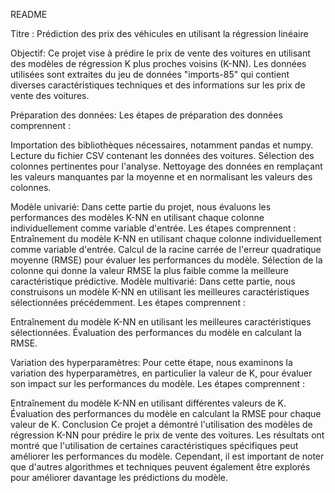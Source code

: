 README


Titre : Prédiction des prix des véhicules en utilisant la régression linéaire

Objectif: 
Ce projet vise à prédire le prix de vente des voitures en utilisant des modèles de régression K plus proches voisins (K-NN). Les données utilisées sont extraites du jeu de données "imports-85" qui contient diverses caractéristiques techniques et des informations sur les prix de vente des voitures.

Préparation des données: 
Les étapes de préparation des données comprennent :

Importation des bibliothèques nécessaires, notamment pandas et numpy.
Lecture du fichier CSV contenant les données des voitures.
Sélection des colonnes pertinentes pour l'analyse.
Nettoyage des données en remplaçant les valeurs manquantes par la moyenne et en normalisant les valeurs des colonnes.

Modèle univarié:
Dans cette partie du projet, nous évaluons les performances des modèles K-NN en utilisant chaque colonne individuellement comme variable d'entrée. Les étapes comprennent :
Entraînement du modèle K-NN en utilisant chaque colonne individuellement comme variable d'entrée.
Calcul de la racine carrée de l'erreur quadratique moyenne (RMSE) pour évaluer les performances du modèle.
Sélection de la colonne qui donne la valeur RMSE la plus faible comme la meilleure caractéristique prédictive.
Modèle multivarié:
Dans cette partie, nous construisons un modèle K-NN en utilisant les meilleures caractéristiques sélectionnées précédemment. Les étapes comprennent :

Entraînement du modèle K-NN en utilisant les meilleures caractéristiques sélectionnées.
Évaluation des performances du modèle en calculant la RMSE.


Variation des hyperparamètres:
Pour cette étape, nous examinons la variation des hyperparamètres, en particulier la valeur de K, pour évaluer son impact sur les performances du modèle. Les étapes comprennent :

Entraînement du modèle K-NN en utilisant différentes valeurs de K.
Évaluation des performances du modèle en calculant la RMSE pour chaque valeur de K.
Conclusion
Ce projet a démontré l'utilisation des modèles de régression K-NN pour prédire le prix de vente des voitures. Les résultats ont montré que l'utilisation de certaines caractéristiques spécifiques peut améliorer les performances du modèle. Cependant, il est important de noter que d'autres algorithmes et techniques peuvent également être explorés pour améliorer davantage les prédictions du modèle.
